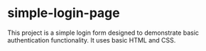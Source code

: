 # simple-login-page
This project is a simple login form designed to demonstrate basic authentication functionality. It uses basic HTML and CSS.
